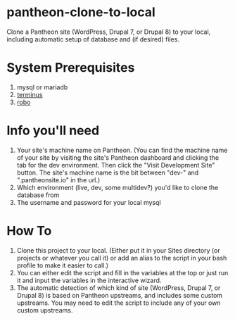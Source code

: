 # pantheon-clone-to-local
Clone a Pantheon site (WordPress, Drupal 7, or Drupal 8) to your local, including automatic setup of database and (if desired) files.

# System Prerequisites
1.   mysql or mariadb
2.   [terminus](https://pantheon.io/docs/terminus/install/)
3.   [robo](https://robo.li/)

# Info you'll need
1.   Your site's machine name on Pantheon. (You can find the machine name of your site by visiting the site's Pantheon dashboard and clicking the tab for the dev environment. Then click the "Visit Development Site" button. The site's machine name is the bit between "dev-" and ".pantheonsite.io" in the url.)
2.   Which environment (live, dev, some multidev?) you'd like to clone the database from
3.   The username and password for your local mysql

# How To
1.   Clone this project to your local. (Either put it in your Sites directory (or projects or whatever you call it) or add an alias to the script in your bash profile to make it easier to call.)
2.   You can either edit the script and fill in the variables at the top or just run it and input the variables in the interactive wizard.
3.   The automatic detection of which kind of site (WordPress, Drupal 7, or Drupal 8) is based on Pantheon upstreams, and includes some custom upstreams. You may need to edit the script to include any of your own custom upstreams.

